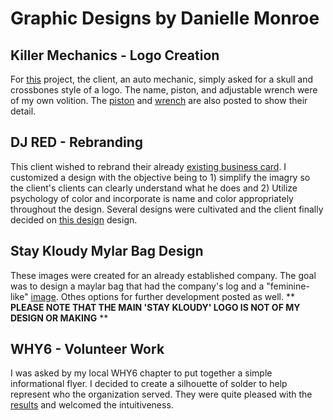 # Graphic Designs by Danielle Monroe

## Killer Mechanics - Logo Creation
For [this](https://github.com/DanielleMonroeNY/GraphicDesigns/blob/main/KillerMechanics.jpeg) project, the client, an auto mechanic, simply asked for a skull and crossbones style of a logo. The name, piston, and adjustable wrench were of my own volition. The [piston](https://github.com/DanielleMonroeNY/GraphicDesigns/blob/main/Piston.jpeg) and [wrench](https://github.com/DanielleMonroeNY/GraphicDesigns/blob/main/AdjustableWrench.png) are also posted to show their detail. 

## DJ RED - Rebranding
This client wished to rebrand their already [existing business card](https://github.com/DanielleMonroeNY/GraphicDesigns/blob/main/DJRedOriginalBusinessCard.jpg). I customized a design with the objective being to 1) simplify the imagry so the client's clients can clearly understand what he does and 2) Utilize psychology of color and incorporate is name and color appropriately throughout the design. Several designs were cultivated and the client finally decided on [this design](https://github.com/DanielleMonroeNY/GraphicDesigns/blob/main/DJ%20REDFinal.jpeg) design. 

## Stay Kloudy Mylar Bag Design
These images were created for an already established company. The goal was to design a maylar bag that had the company's log and a "feminine-like" [image](https://github.com/DanielleMonroeNY/GraphicDesigns/blob/main/LadyFingersAndClouds.jpeg). Othes options for further development posted as well. 
** **PLEASE NOTE THAT THE MAIN 'STAY KLOUDY' LOGO IS NOT OF MY DESIGN OR MAKING** **

## WHY6 - Volunteer Work
I was asked by my local WHY6 chapter to put together a simple informational flyer. I decided to create a silhouette of solder to help represent who the organization served. They were quite pleased with the [results](https://github.com/DanielleMonroeNY/GraphicDesigns/blob/main/WHY6InfoFlyer%20-%20Silhouette.jpeg) and welcomed the intuitiveness. 
